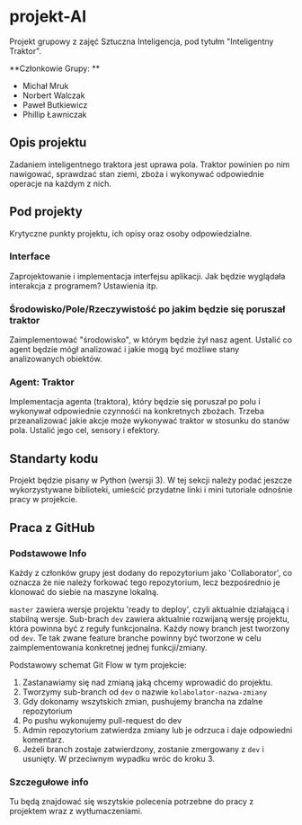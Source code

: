 # projekt-AI

Projekt grupowy z zajęć Sztuczna Inteligencja, pod tytułm "Inteligentny Traktor".

**Członkowie Grupy: **

- Michał Mruk
- Norbert Walczak
- Paweł Butkiewicz
- Phillip Ławniczak

## Opis projektu

Zadaniem inteligentnego traktora jest uprawa pola. Traktor powinien po nim nawigować, sprawdzać stan ziemi, zboża i wykonywać odpowiednie operacje na każdym z nich. 

## Pod projekty

Krytyczne punkty projektu, ich opisy oraz osoby odpowiedzialne.

### Interface

Zaprojektowanie i implementacja interfejsu aplikacji. Jak będzie wyglądała interakcja z programem? Ustawienia itp. 

### Środowisko/Pole/Rzeczywistość po jakim będzie się poruszał traktor

Zaimplementować "środowisko", w którym będzie żył nasz agent. Ustalić co agent będzie mógł analizować i jakie mogą być możliwe stany analizowanych obiektów.

### Agent: Traktor

Implementacja agenta (traktora), który będzie się poruszał po polu i wykonywał odpowiednie czynnośći na konkretnych zbożach. Trzeba przeanalizować jakie akcje może wykonywać traktor w stosunku do stanów pola. Ustalić jego cel, sensory i efektory.

## Standarty kodu

Projekt będzie pisany w Python (wersji 3). W tej sekcji należy podać jeszcze wykorzystywane biblioteki, umieścić przydatne linki i mini tutoriale odnośnie pracy w projekcie. 

## Praca z GitHub

### Podstawowe Info

Każdy z członków grupy jest dodany do repozytorium jako 'Collaborator', co oznacza że nie należy forkować tego repozytorium, lecz bezpośrednio je klonować do siebie na maszyne lokalną. 

```master``` zawiera wersje projektu 'ready to deploy', czyli aktualnie działającą i stabilną wersje. Sub-brach ```dev``` zawiera aktualnie rozwijaną wersję projektu, która powinna być z reguły funkcjonalna.
Każdy nowy branch jest tworzony od ```dev```. Te tak zwane feature branche powinny być tworzone w celu zaimplementowania konkretnej jednej funkcji/zmiany. 

Podstawowy schemat Git Flow w tym projekcie:
1. Zastanawiamy się nad zmianą jaką chcemy wprowadić do projektu.
2. Tworzymy sub-branch od ```dev``` o nazwie ```kolabolator-nazwa-zmiany```
3. Gdy dokonamy wszytskich zmian, pushujemy brancha na zdalne repozytorium 
4. Po pushu wykonujemy pull-request do dev
5. Admin repozytorium zatwierdza zmiany lub je odrzuca i daje odpowiedni komentarz.
6. Jeżeli branch zostaje zatwierdzony, zostanie zmergowany z ```dev``` i usunięty. W przeciwnym wypadku wróc do kroku 3.

### Szczegułowe info

Tu będą znajdować się wszytskie polecenia potrzebne do pracy z projektem wraz z wytłumaczeniami.
